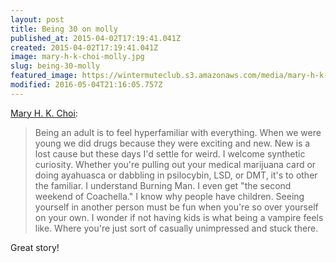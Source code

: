 ```yaml
---
layout: post
title: Being 30 on molly
published_at: 2015-04-02T17:19:41.041Z
created: 2015-04-02T17:19:41.041Z
image: mary-h-k-choi-molly.jpg
slug: being-30-molly
featured_image: https://wintermuteclub.s3.amazonaws.com/media/mary-h-k-choi-molly.jpg
modified: 2016-05-04T21:16:05.757Z
---
```

[Mary H. K. Choi](https://medium.com/matter/eat-pray-roll-8bdb761c986d):

> Being an adult is to feel hyperfamiliar with everything. When we were young we did drugs because they were exciting and new. New is a lost cause but these days I'd settle for weird. I welcome synthetic curiosity. Whether you're pulling out your medical marijuana card or doing ayahuasca or dabbling in psilocybin, LSD, or DMT, it's to other the familiar. I understand Burning Man. I even get "the second weekend of Coachella." I know why people have children. Seeing yourself in another person must be fun when you're so over yourself on your own. I wonder if not having kids is what being a vampire feels like. Where you're just sort of casually unimpressed and stuck there.

Great story!
